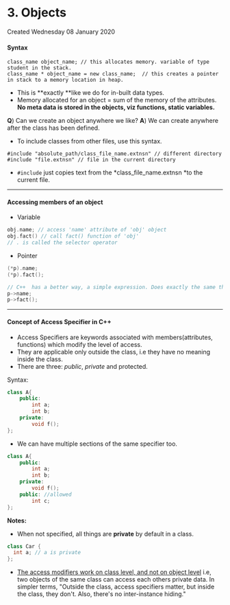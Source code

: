 # 3. Objects
Created Wednesday 08 January 2020

#### Syntax
```
class_name object_name; // this allocates memory. variable of type student in the stack.
class_name * object_name = new class_name; 	// this creates a pointer in stack to a memory location in heap.
```

* This is **exactly **like we do for in-built data types.
* Memory allocated for an object = sum of the memory of the attributes. **No meta data is stored in the objects, viz functions, static variables.**


**Q**) Can we create an object anywhere we like?
**A**) We can create anywhere after the class has been defined.

* To include classes from other files, use this syntax.
```
#include "absolute_path/class_file_name.extnsn" // different directory
#include "file.extnsn" // file in the current directory
```

* `#include` just copies text from the *class_file_name.extnsn *to the current file.

*****
#### Accessing members of an object

* Variable
```c++
obj.name; // access 'name' attribute of 'obj' object
obj.fact() // call fact() function of 'obj'
// . is called the selector operator
```

* Pointer
```c++
(*p).name;
(*p).fact();

// C++  has a better way, a simple expression. Does exactly the same thing.
p->name;
p->fact();
```

*****
#### **Concept of Access Specifier in C++**

* Access Specifiers are keywords associated with members(attributes, functions) which modify the level of access.
* They are applicable only outside the class, i.e they have no meaning inside the class.
* There are three: *public*, *private* and protected.

Syntax:
```c++
class A{
	public:
		int a;
		int b;
	private:
		void f();
};
```

* We can have multiple sections of the same specifier too.
```c++
class A{
	public:
		int a;
		int b;
	private:
		void f();
	public: //allowed
		int c;
};
```

**Notes:**
* When not specified, all things are **private** by default in a class.
```c++
class Car {
  int a; // a is private
};
```
* [The access modifiers work on class level, and not on object level](https://stackoverflow.com/questions/4117002/why-can-i-access-private-variables-in-the-copy-constructor) i.e, two objects of the same class can access each others private data. In simpler terms, "Outside the class, access specifiers matter, but inside the class, they don't. Also, there's no inter-instance hiding."

